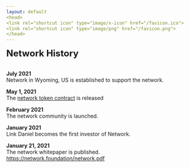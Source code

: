 ```yaml
---
layout: default
<head>
<link rel="shortcut icon" type="image/x-icon" href="/favicon.ico">
<link rel="shortcut icon" type="image/png" href="/favicon.png">
</head>
---
```


<b><font size="5">Network History</font></b>
<br>
<br>

**July 2021**
<br>
Network in Wyoming, US is established to support the network.

**May 1, 2021**
<br>
The [network token contract](https://etherscan.io/tx/0x5a2d2d385e7210e9df6609e03eaf6e399ad9a037e27811c7c5687905036c659b) is released
<br>

**February 2021**
<br>
The network community is launched.

**January 2021**
<br>
Link Daniel becomes the first investor of Network.

**January 21, 2021**
<br>
The network whitepaper is published.
<br>
https://network.foundation/network.pdf 
